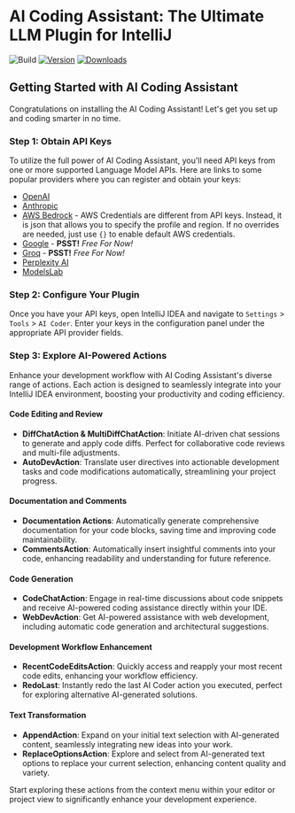# **AI Coding Assistant: The Ultimate LLM Plugin for IntelliJ**

![Build](https://github.com/SimiaCryptus/intellij-aicoder/workflows/Build/badge.svg)
[![Version](https://img.shields.io/jetbrains/plugin/v/20724-ai-coding-assistant.svg)](https://plugins.jetbrains.com/plugin/20724-ai-coding-assistant)
[![Downloads](https://img.shields.io/jetbrains/plugin/d/20724-ai-coding-assistant.svg)](https://plugins.jetbrains.com/plugin/20724-ai-coding-assistant)

## Getting Started with AI Coding Assistant

Congratulations on installing the AI Coding Assistant! Let's get you set up and coding smarter in no time.

### Step 1: Obtain API Keys

To utilize the full power of AI Coding Assistant, you'll need API keys from one or more supported Language Model APIs.
Here are links to some popular providers where you can register and obtain your keys:

- [OpenAI](https://platform.openai.com/)
- [Anthropic](https://www.anthropic.com/api)
- [AWS Bedrock](https://aws.amazon.com/bedrock/) - AWS Credentials are different from API keys. Instead, it is json that allows you to specify the profile and region. If no overrides are needed, just use `{}` to enable default AWS credentials.
- [Google](https://ai.google.dev/tutorials/setup) - **PSST!** _Free For Now!_
- [Groq](https://console.groq.com/) - **PSST!** _Free For Now!_
- [Perplexity AI](https://www.perplexity.ai/)
- [ModelsLab](https://modelslab.com/dashboard/)

### Step 2: Configure Your Plugin

Once you have your API keys, open IntelliJ IDEA and navigate to `Settings` > `Tools` > `AI Coder`. Enter your
keys in the configuration panel under the appropriate API provider fields.

### Step 3: Explore AI-Powered Actions

Enhance your development workflow with AI Coding Assistant's diverse range of actions. Each action is designed to seamlessly integrate into your IntelliJ IDEA environment, boosting your productivity and coding efficiency.

#### Code Editing and Review

- **DiffChatAction & MultiDiffChatAction**: Initiate AI-driven chat sessions to generate and apply code diffs. Perfect for collaborative code reviews and multi-file adjustments.
- **AutoDevAction**: Translate user directives into actionable development tasks and code modifications automatically, streamlining your project progress.

#### Documentation and Comments

- **Documentation Actions**: Automatically generate comprehensive documentation for your code blocks, saving time and improving code maintainability.
- **CommentsAction**: Automatically insert insightful comments into your code, enhancing readability and understanding for future reference.

#### Code Generation

- **CodeChatAction**: Engage in real-time discussions about code snippets and receive AI-powered coding assistance directly within your IDE.
- **WebDevAction**: Get AI-powered assistance with web development, including automatic code generation and architectural suggestions.

#### Development Workflow Enhancement

- **RecentCodeEditsAction**: Quickly access and reapply your most recent code edits, enhancing your workflow efficiency.
- **RedoLast**: Instantly redo the last AI Coder action you executed, perfect for exploring alternative AI-generated solutions.

#### Text Transformation

- **AppendAction**: Expand on your initial text selection with AI-generated content, seamlessly integrating new ideas into your work.
- **ReplaceOptionsAction**: Explore and select from AI-generated text options to replace your current selection, enhancing content quality and variety.

Start exploring these actions from the context menu within your editor or project view to significantly enhance your development experience.
